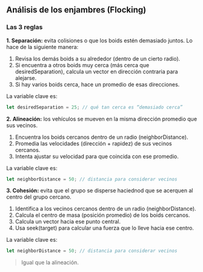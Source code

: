 ## Análisis de los enjambres (Flocking)

### Las 3 reglas

**1. Separación:** evita colisiones o que los boids estén demasiado juntos. Lo hace de la siguiente manera: 

1. Revisa los demás boids a su alrededor (dentro de un cierto radio).
2. Si encuentra a otros boids muy cerca (más cerca que desiredSeparation), calcula un vector en dirección contraria para alejarse.
3. Si hay varios boids cerca, hace un promedio de esas direcciones.

La variable clave es:

```js
let desiredSeparation = 25; // qué tan cerca es “demasiado cerca”
```

**2. Alineación:** los vehículos se mueven en la misma dirección promedio que sus vecinos.

1. Encuentra los boids cercanos dentro de un radio (neighborDistance).
2. Promedia las velocidades (dirección + rapidez) de sus vecinos cercanos.
3. Intenta ajustar su velocidad para que coincida con ese promedio.

La variable clave es: 

```js
let neighborDistance = 50; // distancia para considerar vecinos
```


**3. Cohesión:** evita que el grupo se disperse haciednod que se acerquen al centro del grupo cercano.

1. Identifica a los vecinos cercanos dentro de un radio (neighborDistance).
2. Calcula el centro de masa (posición promedio) de los boids cercanos.
3. Calcula un vector hacia ese punto central.
4. Usa seek(target) para calcular una fuerza que lo lleve hacia ese centro.

La variable clave es: 

```js
let neighborDistance = 50; // distancia para considerar vecinos
```

> Igual que la alineación.
